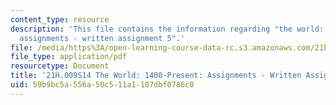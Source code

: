 ```yaml
---
content_type: resource
description: 'This file contains the information regarding "the world: 1400-present:
  assignments - written assignment 5".'
file: /media/https%3A/open-learning-course-data-rc.s3.amazonaws.com/21h-009-the-world-1400-present-spring-2014/59b9bc5a556a50c511a1107dbf0786c0_MIT21H_009S14_WrittenAsgn5.pdf
file_type: application/pdf
resourcetype: Document
title: '21H.009S14 The World: 1400-Present: Assignments - Written Assignment 5'
uid: 59b9bc5a-556a-50c5-11a1-107dbf0786c0
---
```

